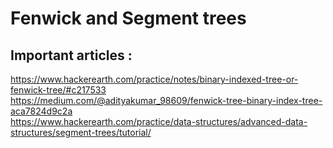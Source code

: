 # Fenwick and Segment trees

## Important articles : 
<https://www.hackerearth.com/practice/notes/binary-indexed-tree-or-fenwick-tree/#c217533> <br />
<https://medium.com/@adityakumar_98609/fenwick-tree-binary-index-tree-aca7824d9c2a> <br />
<https://www.hackerearth.com/practice/data-structures/advanced-data-structures/segment-trees/tutorial/> <br />
